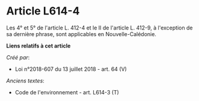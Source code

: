 # Article L614-4

Les 4° et 5° de l'article L. 412-4 et le II de l'article L. 412-9, à l'exception de sa dernière phrase, sont applicables en
Nouvelle-Calédonie.

**Liens relatifs à cet article**

_Créé par_:

  - Loi n°2018-607 du 13 juillet 2018 - art. 64 (V)

_Anciens textes_:

  - Code de l'environnement - art. L614-3 (T)
